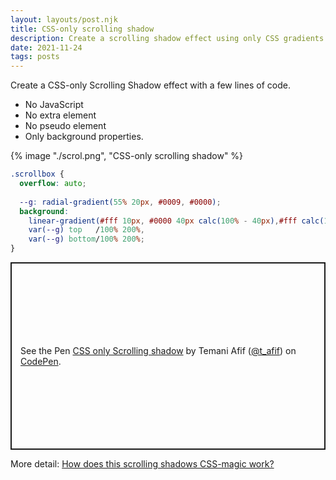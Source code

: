 ```yaml
---
layout: layouts/post.njk
title: CSS-only scrolling shadow
description: Create a scrolling shadow effect using only CSS gradients
date: 2021-11-24
tags: posts
---
```


Create a CSS-only Scrolling Shadow effect with a few lines of code. 
* No JavaScript 
* No extra element
* No pseudo element
* Only background properties.

{% image "./scrol.png", "CSS-only scrolling shadow" %}


```css
.scrollbox {
  overflow: auto;
  
  --g: radial-gradient(55% 20px, #0009, #0000);  
  background: 
    linear-gradient(#fff 10px, #0000 40px calc(100% - 40px),#fff calc(100% - 10px)) local, 
    var(--g) top   /100% 200%,    
    var(--g) bottom/100% 200%;
}
```

<p class="codepen" data-height="300" data-default-tab="result" data-slug-hash="bGrPBLJ" data-preview="true" data-user="t_afif" style="height: 300px; box-sizing: border-box; display: flex; align-items: center; justify-content: center; border: 2px solid; margin: 1em 0; padding: 1em;">
  <span>See the Pen <a href="https://codepen.io/t_afif/pen/bGrPBLJ">
  CSS only Scrolling shadow</a> by Temani Afif (<a href="https://codepen.io/t_afif">@t_afif</a>)
  on <a href="https://codepen.io">CodePen</a>.</span>
</p>
<script async src="https://cpwebassets.codepen.io/assets/embed/ei.js"></script>

More detail: [How does this scrolling shadows CSS-magic work?](https://stackoverflow.com/a/59431975/8620333)